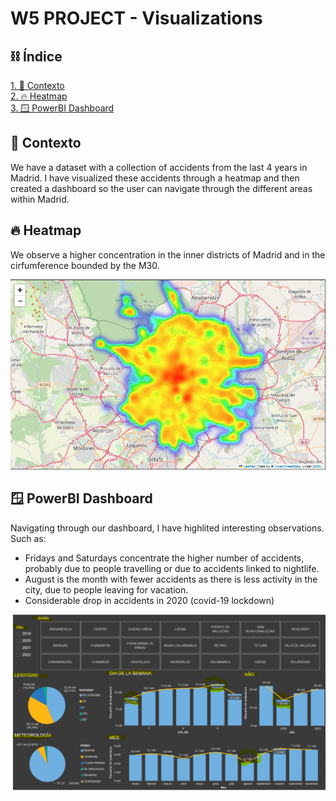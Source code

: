 # W5 PROJECT - Visualizations

## ⛓️ Índice
[1. 🔎 Contexto](#contexto)\
[2. 🔥 Heatmap](#heatmap)\
[3. 🪟 PowerBI Dashboard](#powerbi)


<a name="contexto"/>

## 🔎 Contexto

We have a dataset with a collection of accidents from the last 4 years in Madrid. I have visualized these accidents through a heatmap and then created a dashboard so the user can navigate through the different areas within Madrid.


<a name="heatmap"/>

## 🔥 Heatmap

We observe a higher concentration in the inner districts of Madrid and in the cirfumference bounded by the M30.

![calor](https://github.com/Calbacho/Visualizations/blob/main/img/mapa_calor.png)


<a name="powerbi"/>

## 🪟 PowerBI Dashboard

Navigating through our dashboard, I have highlited interesting observations. Such as:

- Fridays and Saturdays concentrate the higher number of accidents, probably due to people travelling or due to accidents linked to nightlife.
- August is the month with fewer accidents as there is less activity in the city, due to people leaving for vacation.
- Considerable drop in accidents in 2020 (covid-19 lockdown)


![power](https://github.com/Calbacho/Visualizations/blob/main/img/POWERBI.png)

